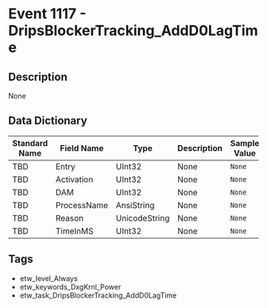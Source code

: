 # Event 1117 - DripsBlockerTracking_AddD0LagTime

## Description
None

## Data Dictionary
|Standard Name|Field Name|Type|Description|Sample Value|
|---|---|---|---|---|
|TBD|Entry|UInt32|None|`None`|
|TBD|Activation|UInt32|None|`None`|
|TBD|DAM|UInt32|None|`None`|
|TBD|ProcessName|AnsiString|None|`None`|
|TBD|Reason|UnicodeString|None|`None`|
|TBD|TimeInMS|UInt32|None|`None`|

## Tags
* etw_level_Always
* etw_keywords_DxgKrnl_Power
* etw_task_DripsBlockerTracking_AddD0LagTime